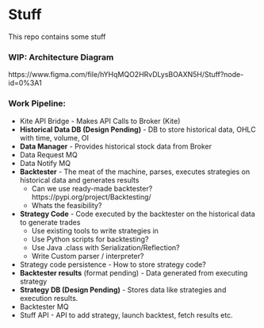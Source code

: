 # Stuff
This repo contains some stuff

<h3>WIP: Architecture Diagram </h3>
https://www.figma.com/file/hYHqMQO2HRvDLysBOAXN5H/Stuff?node-id=0%3A1

<h3>Work Pipeline:</h3>
<ul>
  <li>Kite API Bridge - Makes API Calls to Broker (Kite)</li>
  <li><strong>Historical Data DB (Design Pending)</strong> - DB to store historical data, OHLC with time, volume, OI</li>
  <li><strong>Data Manager</strong> - Provides historical stock data from Broker</li>
  <li>Data Request MQ</li>
  <li>Data Notify MQ</li>
  <li><strong>Backtester</strong> - The meat of the machine, parses, executes strategies on historical data and generates results
    <ul>
      <li>Can we use ready-made backtester? https://pypi.org/project/Backtesting/</li>
      <li>Whats the feasibility?</li>
    </ul>
  </li>
  <li><strong>Strategy Code</strong> - Code executed by the backtester on the historical data to generate trades
    <ul>
      <li>Use existing tools to write strategies in</li>
      <li>Use Python scripts for backtesting?</li>
      <li>Use Java .class with Serialization/Reflection?</li>
      <li>Write Custom parser / interpreter?</li>
    </ul>
  </li>
  <li>Strategy code persistence - How to store strategy code?</li>  
  <li><strong>Backtester results</strong> (format pending) - Data generated from executing strategy</li>
  <li><strong>Strategy DB (Design Pending)</strong> - Stores data like strategies and execution results.</li>
  <li>Backtester MQ</li>
  <li>Stuff API - API to add strategy, launch backtest, fetch results etc.</li>
</ul>
